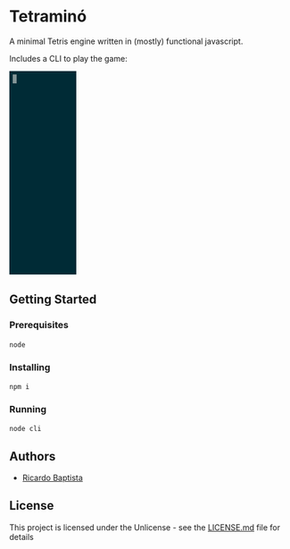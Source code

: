 # Tetraminó

A minimal Tetris engine written in (mostly) functional javascript.

Includes a CLI to play the game:

![](https://github.com/ribaptista/tetramino/blob/master/demo.gif?raw=true)

## Getting Started

### Prerequisites

```
node
```

### Installing

```
npm i
```

### Running

```
node cli
```

## Authors

- [Ricardo Baptista](https://github.com/ribaptista)

## License

This project is licensed under the Unlicense - see the [LICENSE.md](LICENSE.md) file for details
